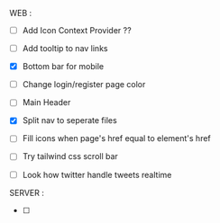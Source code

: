WEB :

- [ ] Add Icon Context Provider ??
- [ ] Add tooltip to nav links
- [x] Bottom bar for mobile
- [ ] Change login/register page color 
- [ ] Main Header
- [x] Split nav to seperate files
- [ ] Fill icons when page's href equal to element's href
- [ ] Try tailwind css scroll bar
- [ ] Look how twitter handle tweets realtime
 

SERVER :

- [ ]